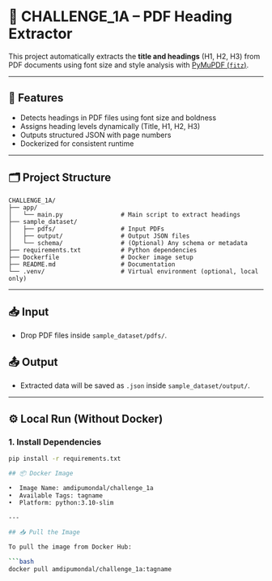 # 📄 CHALLENGE_1A – PDF Heading Extractor

This project automatically extracts the **title and headings** (H1, H2, H3) from PDF documents using font size and style analysis with [PyMuPDF (`fitz`)](https://pymupdf.readthedocs.io/).

---

## 🚀 Features

- Detects headings in PDF files using font size and boldness
- Assigns heading levels dynamically (Title, H1, H2, H3)
- Outputs structured JSON with page numbers
- Dockerized for consistent runtime

---

## 🗂 Project Structure

```
CHALLENGE_1A/
├── app/
│   └── main.py                # Main script to extract headings
├── sample_dataset/
│   ├── pdfs/                  # Input PDFs
│   ├── output/                # Output JSON files
│   └── schema/                # (Optional) Any schema or metadata
├── requirements.txt           # Python dependencies
├── Dockerfile                 # Docker image setup
├── README.md                  # Documentation
└── .venv/                     # Virtual environment (optional, local only)
```

---

## 📥 Input

- Drop PDF files inside `sample_dataset/pdfs/`.

## 📤 Output

- Extracted data will be saved as `.json` inside `sample_dataset/output/`.

---

## ⚙️ Local Run (Without Docker)

### 1. Install Dependencies

```bash
pip install -r requirements.txt

## 📦 Docker Image

•⁠  ⁠Image Name: amdipumondal/challenge_1a
•⁠  ⁠Available Tags: tagname
•⁠  ⁠Platform: python:3.10-slim

---

## 📥 Pull the Image

To pull the image from Docker Hub:

```bash
docker pull amdipumondal/challenge_1a:tagname